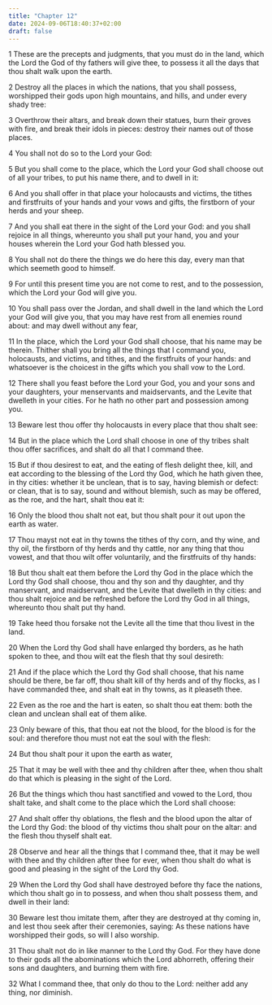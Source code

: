 ```yaml
---
title: "Chapter 12"
date: 2024-09-06T18:40:37+02:00
draft: false
---
```




1 These are the precepts and judgments, that you must do in the land, which the Lord the God of thy fathers will give thee, to possess it all the days that thou shalt walk upon the earth.

2 Destroy all the places in which the nations, that you shall possess, worshipped their gods upon high mountains, and hills, and under every shady tree:

3 Overthrow their altars, and break down their statues, burn their groves with fire, and break their idols in pieces: destroy their names out of those places.

4 You shall not do so to the Lord your God:

5 But you shall come to the place, which the Lord your God shall choose out of all your tribes, to put his name there, and to dwell in it:

6 And you shall offer in that place your holocausts and victims, the tithes and firstfruits of your hands and your vows and gifts, the firstborn of your herds and your sheep.

7 And you shall eat there in the sight of the Lord your God: and you shall rejoice in all things, whereunto you shall put your hand, you and your houses wherein the Lord your God hath blessed you.

8 You shall not do there the things we do here this day, every man that which seemeth good to himself.

9 For until this present time you are not come to rest, and to the possession, which the Lord your God will give you.

10 You shall pass over the Jordan, and shall dwell in the land which the Lord your God will give you, that you may have rest from all enemies round about: and may dwell without any fear,

11 In the place, which the Lord your God shall choose, that his name may be therein. Thither shall you bring all the things that I command you, holocausts, and victims, and tithes, and the firstfruits of your hands: and whatsoever is the choicest in the gifts which you shall vow to the Lord.

12 There shall you feast before the Lord your God, you and your sons and your daughters, your menservants and maidservants, and the Levite that dwelleth in your cities. For he hath no other part and possession among you.

13 Beware lest thou offer thy holocausts in every place that thou shalt see:

14 But in the place which the Lord shall choose in one of thy tribes shalt thou offer sacrifices, and shalt do all that I command thee.

15 But if thou desirest to eat, and the eating of flesh delight thee, kill, and eat according to the blessing of the Lord thy God, which he hath given thee, in thy cities: whether it be unclean, that is to say, having blemish or defect: or clean, that is to say, sound and without blemish, such as may be offered, as the roe, and the hart, shalt thou eat it:

16 Only the blood thou shalt not eat, but thou shalt pour it out upon the earth as water.

17 Thou mayst not eat in thy towns the tithes of thy corn, and thy wine, and thy oil, the firstborn of thy herds and thy cattle, nor any thing that thou vowest, and that thou wilt offer voluntarily, and the firstfruits of thy hands:

18 But thou shalt eat them before the Lord thy God in the place which the Lord thy God shall choose, thou and thy son and thy daughter, and thy manservant, and maidservant, and the Levite that dwelleth in thy cities: and thou shalt rejoice and be refreshed before the Lord thy God in all things, whereunto thou shalt put thy hand.

19 Take heed thou forsake not the Levite all the time that thou livest in the land.

20 When the Lord thy God shall have enlarged thy borders, as he hath spoken to thee, and thou wilt eat the flesh that thy soul desireth:

21 And if the place which the Lord thy God shall choose, that his name should be there, be far off, thou shalt kill of thy herds and of thy flocks, as I have commanded thee, and shalt eat in thy towns, as it pleaseth thee.

22 Even as the roe and the hart is eaten, so shalt thou eat them: both the clean and unclean shall eat of them alike.

23 Only beware of this, that thou eat not the blood, for the blood is for the soul: and therefore thou must not eat the soul with the flesh:

24 But thou shalt pour it upon the earth as water,

25 That it may be well with thee and thy children after thee, when thou shalt do that which is pleasing in the sight of the Lord.

26 But the things which thou hast sanctified and vowed to the Lord, thou shalt take, and shalt come to the place which the Lord shall choose:

27 And shalt offer thy oblations, the flesh and the blood upon the altar of the Lord thy God: the blood of thy victims thou shalt pour on the altar: and the flesh thou thyself shalt eat.

28 Observe and hear all the things that I command thee, that it may be well with thee and thy children after thee for ever, when thou shalt do what is good and pleasing in the sight of the Lord thy God.

29 When the Lord thy God shall have destroyed before thy face the nations, which thou shalt go in to possess, and when thou shalt possess them, and dwell in their land:

30 Beware lest thou imitate them, after they are destroyed at thy coming in, and lest thou seek after their ceremonies, saying: As these nations have worshipped their gods, so will I also worship.

31 Thou shalt not do in like manner to the Lord thy God. For they have done to their gods all the abominations which the Lord abhorreth, offering their sons and daughters, and burning them with fire.

32 What I command thee, that only do thou to the Lord: neither add any thing, nor diminish.

